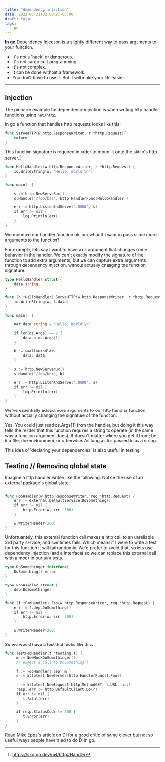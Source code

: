 ```yaml
---
title: "dependency injection" 
date: 2022-06-21T02:08:27-05:00
draft: false
tags: 
  - go
---
```


**In go** Dependency Injection is a slightly different way to pass arguments to your function.

* It's not a 'hack' or dangerous.
* It's not cargo cult programming.
* It's not complex.
* It can be done without a framework.
* You don't have to use it. But it will make your life easier. 

---

## Injection

The pinnacle example for dependency injection is when writing http handler functions using `net/http`. 

In go a function that handles http requests looks like this: 

```go 
func ServeHTTP(w http.ResponseWriter, r *http.Request){
    return 
}
```

This function signature is required in order to mount it onto the stdlib's http server.[^1] 

```go 
func HelloHandler(w http.ResponseWriter, r *http.Request) {
	io.WriteString(w, "Hello, world!\n")
}

func main() {

	s := http.NewServeMux()
	s.Handle("/foo/bar", http.HandlerFunc(HelloHandler))

	err := http.ListenAndServe(":8000", s)
	if err != nil {
		log.Println(err)
	}
}

```

We mounted our handler function ok, 
but what if I want to pass some more arguments to the function? 

For example, lets say I want to have a cli argument that changes some behavior in the handler. 
We can't exactly modify the signature of the function to add extra arguments, 
but we can capture extra arguments through dependency injection, without actually changing the function signature. 

```go 
type HelloHandler struct {
	data string
}

func (h *HelloHandler) ServeHTTP(w http.ResponseWriter, r *http.Request) {
	io.WriteString(w, h.data)
}

func main() {

	var data string = "Hello, World!\n"

	if len(os.Args) == 2 {
		data = os.Args[1]
	}

	h := &HelloHandler{
		data: data,
	}

	s := http.NewServeMux()
	s.Handle("/foo/bar", h)

	err := http.ListenAndServe(":8000", s)
	if err != nil {
		log.Println(err)
	}
}
```

We've essentially added more arguments to our http handler function, without actually changing the signature of the function. 

Yes, You could just read os.Args[1] from the handler, but doing it this way tells the reader that this function requires a string to operate (in the same way a function argument does), 
It doesn't matter where you get it from; be it a file, the environment, or otherwise. As long as it's passed in as a string. 

This idea of 'declaring your dependencies` is also useful in testing. 


## Testing // Removing global state

Imagine a http handler writen like the following. Notice the use of an external package's global state. 

```go 

func FooHandler(w http.ResponseWriter, req *http.Request) {
    err := external.DefaultService.DoSomething()
    if err != nil { 
        http.Error(w, err, 500)
    }

    w.WriterHeader(200)
}
```

Unfortuantely, this external function call makes a http call to an unreliable 3rd party service, and somtimes fails. 
Which means if I were to write a test for this function it will fail randomly. 
We'd prefer to avoid that, so lets use dependency injection (and a interface) so we can replace this external call with a mock in our uint tests.

```go 
type DoSomethinger interface{ 
    DoSomething() error
}

type FooHandler struct { 
    dep DoSomethinger
}

func (f *FooHandler) Foo(w http.ResponseWriter, req *http.Request) {
    err := f.dep.DoSomething()
    if err != nil { 
        http.Error(w, err, 500)
    }

    w.WriterHeader(200)
}
```

So we would have a test that looks like this. 

```go 
func TestFooHandler(t *testing.T) { 
     m := NewMockDoSomethinger()
     // expect a call to DoSomething()

     f := FooHandler{ dep: m } 
     s := httptest.NewServer(http.HandlerFunc(f.Foo))

     r := httptest.NewRequest(http.MethodGET, s.URL, nil)
     resp, err := http.DefaultClient.Do(r)
     if err != nil { 
        t.Fatal(err)
     }

     if resp.StatusCode != 200 { 
        t.Error(err)
     }
}

```


Read [Mike Epps's article](https://betterprogramming.pub/context-less-go-854db3e5510) on DI for a good critic of some clever but not so useful ways people have tried to do DI in go. 


<!---
## Testing 


Dependency Injection is also very useful in testing when we want to sub in mocks for out unit tests.  


Imagine we have a "Serivce" struct defined as follows. 
```go 
package main

import "io"

// Foo is something that we can write to.
type Foo interface {
	io.Writer
}

type Service struct {
	f Foo
}

func (s *Service) Bar() error {
	_, err := s.f.Write(nil)

    if err == io.EOF { 
        return nil
    }
	return err
}
```

It has a single dependency of an something that implements `io.Writer`.  
  
Now, we want to test `Bar()`. 
We want to make sure that we dont return an error if there isn't one from our dependency, and that we dont return io.EOF; 
Which we'll say is an implementation detail that the caller of `Bar()` doesn't care about. 

To create that scenario we need a mock `io.Writer` that will help us create those specific conditions. 

```go 
func TestBar(t *testing.T) {

	var mockFoo = io.Discard

	s := Service{
		foo: mockFoo,
	}

	got := s.Bar()
	if got != nil {
		t.Fatal(got)
	}
}
```
-->

[^1]: https://pkg.go.dev/net/http#Handler


